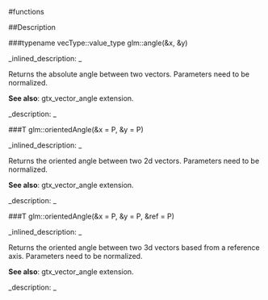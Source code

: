 #functions


<!--
_visible: True_
_advanced: False_
-->

##Description






<!----------------------------------------------------------------------------->

###typename vecType::value_type glm::angle(&x, &y)

<!--
_syntax: glm::angle(&x, &y)_
_name: glm::angle_
_returns: typename vecType::value_type_
_returns_description: _
_parameters: const vecType &x, const vecType &y_
_version_started: 0.10.0_
_version_deprecated: _
_summary: _
_constant: False_
_static: False_
_visible: True_
_advanced: False_
-->

_inlined_description: _

 Returns the absolute angle between two vectors.
 Parameters need to be normalized.

**See also**: gtx_vector_angle extension.





_description: _







<!----------------------------------------------------------------------------->

###T glm::orientedAngle(&x = P, &y = P)

<!--
_syntax: glm::orientedAngle(&x = P, &y = P)_
_name: glm::orientedAngle_
_returns: T_
_returns_description: _
_parameters: const glm::vec2 &x=P, const glm::vec2 &y=P_
_version_started: 0.10.0_
_version_deprecated: _
_summary: _
_constant: False_
_static: False_
_visible: True_
_advanced: False_
-->

_inlined_description: _

 Returns the oriented angle between two 2d vectors.
 Parameters need to be normalized.

**See also**: gtx_vector_angle extension.





_description: _







<!----------------------------------------------------------------------------->

###T glm::orientedAngle(&x = P, &y = P, &ref = P)

<!--
_syntax: glm::orientedAngle(&x = P, &y = P, &ref = P)_
_name: glm::orientedAngle_
_returns: T_
_returns_description: _
_parameters: const glm::vec3 &x=P, const glm::vec3 &y=P, const glm::vec3 &ref=P_
_version_started: 0.10.0_
_version_deprecated: _
_summary: _
_constant: False_
_static: False_
_visible: True_
_advanced: False_
-->

_inlined_description: _

 Returns the oriented angle between two 3d vectors based from a reference axis.
 Parameters need to be normalized.

**See also**: gtx_vector_angle extension.





_description: _







<!----------------------------------------------------------------------------->


